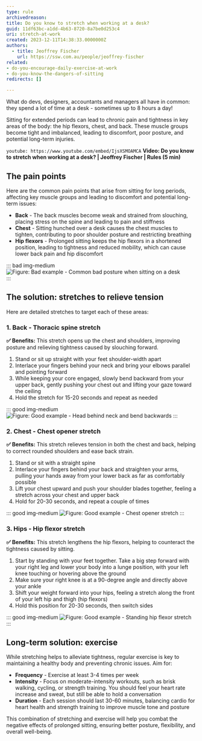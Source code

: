 ```yaml
---
type: rule
archivedreason:
title: Do you know to stretch when working at a desk?
guid: 11df63bc-a1dd-4b63-8720-8a7be0d253c4
uri: stretch-at-work
created: 2023-12-11T14:38:33.0000000Z
authors: 
  - title: Jeoffrey Fischer
    url: https://ssw.com.au/people/jeoffrey-fischer
related:
- do-you-encourage-daily-exercise-at-work
- do-you-know-the-dangers-of-sitting
redirects: []

---
```


What do devs, designers, accountants and managers all have in common: they spend a lot of time at a desk - sometimes up to 8 hours a day!  

Sitting for extended periods can lead to chronic pain and tightness in key areas of the body: the hip flexors, chest, and back. These muscle groups become tight and imbalanced, leading to discomfort, poor posture, and potential long-term injuries.  

<!--endintro-->

`youtube: https://www.youtube.com/embed/IjsXSMOAMCA`
**Video: Do you know to stretch when working at a desk? | Jeoffrey Fischer | Rules (5 min)**

## The pain points  

Here are the common pain points that arise from sitting for long periods, affecting key muscle groups and leading to discomfort and potential long-term issues:

* **Back** - The back muscles become weak and strained from slouching, placing stress on the spine and leading to pain and stiffness
* **Chest** - Sitting hunched over a desk causes the chest muscles to tighten, contributing to poor shoulder posture and restricting breathing
* **Hip flexors** - Prolonged sitting keeps the hip flexors in a shortened position, leading to tightness and reduced mobility, which can cause lower back pain and hip discomfort

::: bad img-medium
![Figure: Bad example - Common bad posture when sitting on a desk](bad-example-bad-posture.png)  
:::

## The solution: stretches to relieve tension

Here are detailed stretches to target each of these areas:  

### 1. Back - Thoracic spine stretch

**✅ Benefits:** This stretch opens up the chest and shoulders, improving posture and relieving tightness caused by slouching forward.

1. Stand or sit up straight with your feet shoulder-width apart
2. Interlace your fingers behind your neck and bring your elbows parallel and pointing forward
3. While keeping your core engaged, slowly bend backward from your upper back, gently pushing your chest out and lifting your gaze toward the ceiling
4. Hold the stretch for 15-20 seconds and repeat as needed

::: good img-medium
![Figure: Good example - Head behind neck and bend backwards](good-example-stretch-back.png)
:::  

### 2. Chest - Chest opener stretch

**✅ Benefits:** This stretch relieves tension in both the chest and back, helping to correct rounded shoulders and ease back strain.  

1. Stand or sit with a straight spine
2. Interlace your fingers behind your back and straighten your arms, pulling your hands away from your lower back as far as comfortably possible
3. Lift your chest upward and push your shoulder blades together, feeling a stretch across your chest and upper back
4. Hold for 20-30 seconds, and repeat a couple of times

::: good img-medium
![Figure: Good example - Chest opener stretch](good-example-stretch-chest.png)
:::  

### 3. Hips - Hip flexor stretch

**✅ Benefits:** This stretch lengthens the hip flexors, helping to counteract the tightness caused by sitting.

1. Start by standing with your feet together. Take a big step forward with your right leg and lower your body into a lunge position, with your left knee touching or hovering above the ground
2. Make sure your right knee is at a 90-degree angle and directly above your ankle
3. Shift your weight forward into your hips, feeling a stretch along the front of your left hip and thigh (hip flexors)
4. Hold this position for 20-30 seconds, then switch sides  

::: good img-medium
![Figure: Good example - Standing hip flexor stretch](good-example-stretch-hip-flexors.png)
:::  

## Long-term solution: exercise

While stretching helps to alleviate tightness, regular exercise is key to maintaining a healthy body and preventing chronic issues. Aim for:  

* **Frequency** - Exercise at least 3-4 times per week
* **Intensity** - Focus on moderate-intensity workouts, such as brisk walking, cycling, or strength training. You should feel your heart rate increase and sweat, but still be able to hold a conversation
* **Duration** - Each session should last 30-60 minutes, balancing cardio for heart health and strength training to improve muscle tone and posture

This combination of stretching and exercise will help you combat the negative effects of prolonged sitting, ensuring better posture, flexibility, and overall well-being.

